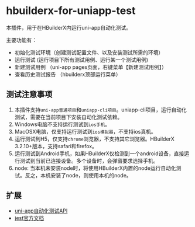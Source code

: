 # hbuilderx-for-uniapp-test

本插件，用于在HBuilderX内运行uni-app自动化测试。

主要功能有：

- 初始化测试环境（创建测试配置文件、以及安装测试所需的环境）
- 运行测试 (运行项目下所有测试用例、运行某一个测试用例)
- 新建测试用例 （uni-app pages页面，右键菜单【新建测试用例】）
- 查看历史测试报告 （hbuilderx顶部运行菜单）

## 测试注意事项

1. 本插件支持`uni-app普通项目`和`uniapp-cli项目`。uniapp-cli项目，运行自动化测试，需要在当前项目下安装自动化测试依赖。
2. Windows电脑不支持运行测试到`ios手机`。
3. MacOSX电脑，仅支持运行测试到`ios模拟器`，不支持ios真机。
4. 运行测试到H5，仅支持`chrome`浏览器，不支持其它浏览器。HBuilderX 3.2.10+版本，支持safari和firefox。 
5. 运行测试到Android手机，如果HBuilderX仅检测到一个android设备，直接运行测试到当前已连接设备。多个设备时，会弹窗要求选择手机。
6. node: 当本机未安装node时，将使用HBuilderX内置的node运行自动化测试。反之，本机安装了node，则使用本机的node。

## 扩展

- [uni-app自动化测试API](https://uniapp.dcloud.io/collocation/auto/quick-start)
- [jest官方文档](https://www.jestjs.cn/)
